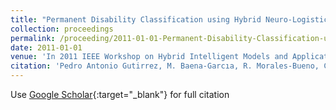 ```yaml
---
title: "Permanent Disability Classification using Hybrid Neuro-Logistic Regression Models"
collection: proceedings
permalink: /proceeding/2011-01-01-Permanent-Disability-Classification-using-Hybrid-Neuro-Logistic-Regression-Models
date: 2011-01-01
venue: 'In 2011 IEEE Workshop on Hybrid Intelligent Models and Applications (IEEE Symposium Series on Computational Intelligence) (HIMA (SSCI))'
citation: 'Pedro Antonio Gutirrez, M. Baena-Garcıa, R. Morales-Bueno, Csar Hervs-Martınez, &quot;Permanent Disability Classification using Hybrid Neuro-Logistic Regression Models.&quot; In 2011 IEEE Workshop on Hybrid Intelligent Models and Applications (IEEE Symposium Series on Computational Intelligence) (HIMA (SSCI)), 2011, pp.46-53.'
---
```

Use [Google Scholar](https://scholar.google.com/scholar?q=Permanent+Disability+Classification+using+Hybrid+Neuro+Logistic+Regression+Models){:target="_blank"} for full citation